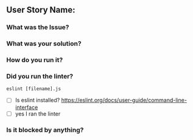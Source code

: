 ## User Story Name:

### What was the Issue?

### What was your solution?

### How do you run it?

### Did you run the linter?
`eslint [filename].js`
- [ ] Is eslint installed? https://eslint.org/docs/user-guide/command-line-interface
- [ ] yes I ran the linter

### Is it blocked by anything?
  <!--If NO, say no-->
  <!--If YES:-->
  <!--Uncomment this if it applies to you-->
  <!--
  #### Related Requests:
  [Request 1](insert-url-here)
  -->
